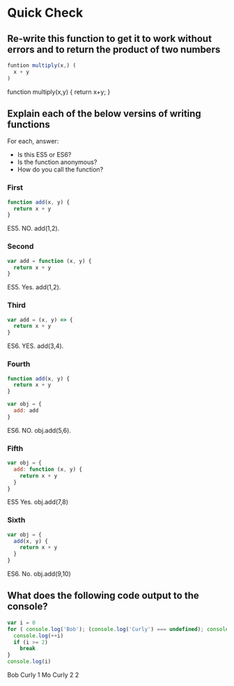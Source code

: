 # Quick Check

## Re-write this function to get it to work without errors and to return the product of two numbers

```js
funtion multiply(x,) (
  x + y
)
```

function multiply(x,y) {
  return x+y;
}

## Explain each of the below versins of writing functions

For each, answer:
- Is this ES5 or ES6?
- Is the function anonymous?
- How do you call the function?

### First

```js
function add(x, y) {
  return x + y
}
```
ES5.
NO.
add(1,2).

### Second

```js
var add = function (x, y) {
  return x + y
}
```

ES5.
Yes.
add(1,2).


### Third

```js
var add = (x, y) => {
  return x + y
}
```

ES6.
YES.
add(3,4).

### Fourth

```js
function add(x, y) {
  return x + y
}

var obj = {
  add: add
}
```

ES6.
NO.
obj.add(5,6).

### Fifth

```js
var obj = {
  add: function (x, y) {
    return x + y
  }
}
```
ES5
Yes.
obj.add(7,8)

### Sixth

```js
var obj = {
  add(x, y) {
    return x + y
  }
}
```

ES6.
No.
obj.add(9,10)

## What does the following code output to the console?

```js
var i = 0
for ( console.log('Bob'); (console.log('Curly') === undefined); console('Mo') ) { 
  console.log(++i)
  if (i >= 2)
    break
}
console.log(i)
```

Bob
Curly
1 
Mo
Curly
2
2


